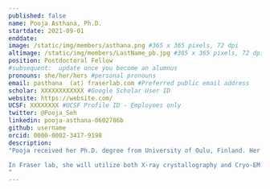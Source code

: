 ```yaml
---
published: false
name: Pooja Asthana, Ph.D.
startdate: 2021-09-01
enddate:
image: /static/img/members/asthana.png #365 x 365 pixels, 72 dpi
altimage: /static/img/members/LastName_pb.jpg #365 x 365 pixels, 72 dpi
position: Postdoctoral Fellow
#subsequent:  update once you become an alumnus
pronouns: she/her/hers #personal pronouns
email: pasthana  (at) fraserlab.com #Preferred public email address
scholar: XXXXXXXXXXXX #Google Scholar User ID
website: https://website.com/
UCSF: XXXXXXXX #UCSF Profile ID - Employees only
twitter: @Pooja_Seh
linkedin: pooja-asthana-0602786b
github: username
orcid: 0000-0002-3417-9198
description:
"Pooja received her Ph.D. degree from University of Oulu, Finland. Her thesis was focused on the structural characterization of Mycobacterial membrane proteins using X-ray crystallography and SAXS.

In Fraser lab, she will utilize both X-ray crystallography and Cryo-EM to study the drug complexes of tubulin and understand the molecular mechanism of resistance of anti-parasitic drugs. Outside lab, she enjoys long walks and board games.
"
---
```

